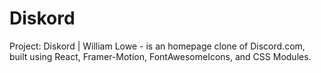 # Diskord
Project: Diskord | William Lowe - is an homepage clone of Discord.com, built using React, Framer-Motion, FontAwesomeIcons, and CSS Modules.
